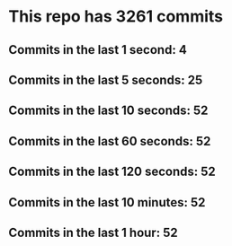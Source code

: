# This repo has 3261 commits

## Commits in the last 1 second: 4
## Commits in the last 5 seconds: 25
## Commits in the last 10 seconds: 52
## Commits in the last 60 seconds: 52
## Commits in the last 120 seconds: 52
## Commits in the last 10 minutes: 52
## Commits in the last 1 hour: 52
